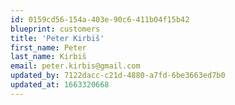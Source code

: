 ```yaml
---
id: 0159cd56-154a-403e-90c6-411b04f15b42
blueprint: customers
title: 'Peter Kirbiš'
first_name: Peter
last_name: Kirbiš
email: peter.kirbis@gmail.com
updated_by: 7122dacc-c21d-4880-a7fd-6be3663ed7b0
updated_at: 1663320668
---
```

